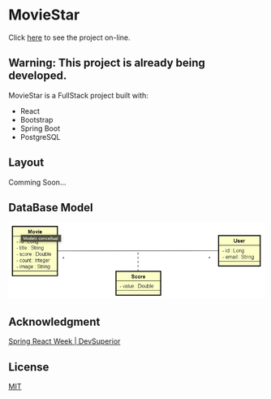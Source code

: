 # MovieStar

Click [here](https://rm-moviestar.netlify.app/) to see the project on-line.

## Warning: This project is already being developed.

MovieStar is a FullStack project built with:

- React
- Bootstrap
- Spring Boot
- PostgreSQL

## Layout

Comming Soon...

## DataBase Model

![](conceptModel.png)

## Acknowledgment

[Spring React Week | DevSuperior](https://devsuperior.com.br/)

## License

[MIT](https://choosealicense.com/licenses/mit/)
